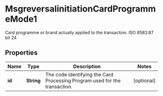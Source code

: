 

# MsgreversalinitiationCardProgrammeMode1

Card programme or brand actually applied to the transaction.  ISO 8583:87 bit 24

## Properties

| Name | Type | Description | Notes |
|------------ | ------------- | ------------- | -------------|
|**id** | **String** | The code identifying the Card Processing Program used for the transaction. |  [optional] |



